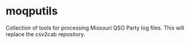 # moqputils
Collection of tools for processing Missouri QSO Party log files. This will replace the csv2cab repository.
